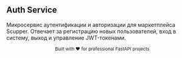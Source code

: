 ## Auth Service
Микросервис аутентификации и авторизации для маркетплейса Scupper. Отвечает за регистрацию новых пользователей, вход в систему, выход и управление JWT-токенами.


<div align="center"> <sub>Built with ❤️ for professional FastAPI projects</sub> </div>